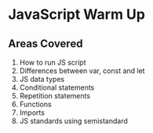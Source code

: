 # JavaScript Warm Up
## Areas Covered
1. How to run JS script
2. Differences between var, const and let
3. JS data types
4. Conditional statements
5. Repetition statements
6. Functions
7. Imports
8. JS standards using semistandard